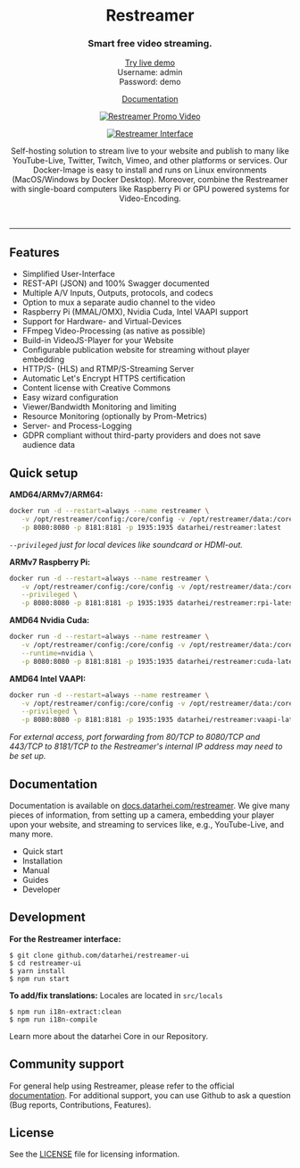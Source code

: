<h1 align="center">Restreamer</h1>
<h3 align="center">Smart free video streaming.</h3>
<p align="center"><a href="https://demo.datarhei.com/ui">Try live demo</a><br />Username: admin<br />Password: demo</p>
<p align="center"><a href="https://docs.datarhei.com/restreamer">Documentation</a></p>

<p align="center">
  <a href="https://datarhei.com">
    <img src="https://github.com/datarhei/restreamer/blob/2.x/readme-promo.gif" alt="Restreamer Promo Video" />
  </a>
</p>

<p align="center">
  <a href="https://datarhei.com">
    <img src="https://raw.githubusercontent.com/datarhei/restreamer/2.x/readme.png" alt="Restreamer Interface" />
  </a>
</p>

<p align="center">Self-hosting solution to stream live to your website and publish to many like YouTube-Live, Twitter, Twitch, Vimeo, and other platforms or services. Our Docker-Image is easy to install and runs on Linux environments (MacOS/Windows by Docker Desktop). Moreover, combine the Restreamer with single-board computers like Raspberry Pi or GPU powered systems for Video-Encoding.</p>
<br />
<hr />

## Features

- Simplified User-Interface
- REST-API (JSON) and 100% Swagger documented
- Multiple A/V Inputs, Outputs, protocols, and codecs
- Option to mux a separate audio channel to the video
- Raspberry Pi (MMAL/OMX), Nvidia Cuda, Intel VAAPI support
- Support for Hardware- and Virtual-Devices
- FFmpeg Video-Processing (as native as possible)
- Build-in VideoJS-Player for your Website
- Configurable publication website for streaming without player embedding
- HTTP/S- (HLS) and RTMP/S-Streaming Server
- Automatic Let's Encrypt HTTPS certification
- Content license with Creative Commons
- Easy wizard configuration
- Viewer/Bandwidth Monitoring and limiting
- Resource Monitoring (optionally by Prom-Metrics)
- Server- and Process-Logging
- GDPR compliant without third-party providers and does not save audience data

## Quick setup

**AMD64/ARMv7/ARM64:**
```sh
docker run -d --restart=always --name restreamer \
   -v /opt/restreamer/config:/core/config -v /opt/restreamer/data:/core/data \
   -p 8080:8080 -p 8181:8181 -p 1935:1935 datarhei/restreamer:latest
```

*`--privileged` just for local devices like soundcard or HDMI-out.*

**ARMv7 Raspberry Pi:**
```sh
docker run -d --restart=always --name restreamer \
   -v /opt/restreamer/config:/core/config -v /opt/restreamer/data:/core/data \
   --privileged \
   -p 8080:8080 -p 8181:8181 -p 1935:1935 datarhei/restreamer:rpi-latest
```

**AMD64 Nvidia Cuda:**
```sh
docker run -d --restart=always --name restreamer \
   -v /opt/restreamer/config:/core/config -v /opt/restreamer/data:/core/data \
   --runtime=nvidia \
   -p 8080:8080 -p 8181:8181 -p 1935:1935 datarhei/restreamer:cuda-latest
```

**AMD64 Intel VAAPI:**
```sh
docker run -d --restart=always --name restreamer \
   -v /opt/restreamer/config:/core/config -v /opt/restreamer/data:/core/data \
   --privileged \
   -p 8080:8080 -p 8181:8181 -p 1935:1935 datarhei/restreamer:vaapi-latest
```

*For external access, port forwarding from 80/TCP to 8080/TCP and 443/TCP to 8181/TCP to the Restreamer's internal IP address may need to be set up.*

## Documentation

Documentation is available on [docs.datarhei.com/restreamer](https://docs.datarhei.com/restreamer). We give many pieces of information, from setting up a camera, embedding your player upon your website, and streaming to services like, e.g., YouTube-Live, and many more.

- Quick start
- Installation
- Manual
- Guides
- Developer

## Development

**For the Restreamer interface:**

```
$ git clone github.com/datarhei/restreamer-ui
$ cd restreamer-ui
$ yarn install
$ npm run start
```

**To add/fix translations:**
Locales are located in `src/locals`
```
$ npm run i18n-extract:clean
$ npm run i18n-compile
```

Learn more about the datarhei Core in our Repository. 

## Community support

For general help using Restreamer, please refer to the official [documentation](https://docs.datarhei.com/restreamer). For additional support, you can use Github to ask a question (Bug reports, Contributions, Features).

## License
See the [LICENSE](./LICENSE) file for licensing information.
